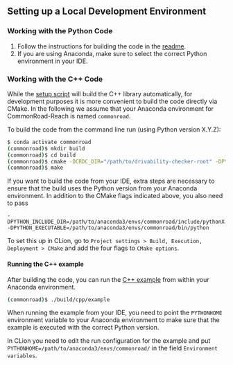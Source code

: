 ## Setting up a Local Development Environment

### Working with the Python Code

1. Follow the instructions for building the code in the [readme](./README.md).
2. If you are using Anaconda, make sure to select the correct Python environment in your IDE.

### Working with the C++ Code

While the [setup script](./setup.py) will build the C++ library automatically, for development purposes it is more convenient to build the code directly via CMake.
In the following we assume that your Anaconda environment for CommonRoad-Reach is named `commonroad`.

To build the code from the command line run (using Python version X.Y.Z):
```bash
$ conda activate commonroad
(commonroad)$ mkdir build
(commonroad)$ cd build
(commonroad)$ cmake -DCRDC_DIR="/path/to/drivability-checker-root" -DPYTHON_VER="XY" ..
(commonroad)$ make
```

If you want to build the code from your IDE, extra steps are necessary to ensure that the build uses the Python version from your Anaconda environment.
In addition to the CMake flags indicated above, you also need to pass
```
-DPYTHON_INCLUDE_DIR=/path/to/anaconda3/envs/commonroad/include/pythonX.Y.m
-DPYTHON_EXECUTABLE=/path/to/anaconda3/envs/commonroad/bin/python
```

To set this up in CLion, go to `Project settings > Build, Execution, Deployment > CMake` and add the four flags to `CMake options`.

#### Running the C++ example

After building the code, you can run the [C++ example](./cpp/src/example.cpp) from within your Anaconda environment.
```bash
(commonroad)$ ./build/cpp/example
```

When running the example from your IDE, you need to point the `PYTHONHOME` environment variable to your Anaconda environment to make sure that the example is executed with the correct Python version.

In CLion you need to edit the run configuration for the example and put `PYTHONHOME=/path/to/anaconda3/envs/commonroad/` in the field `Environment variables`. 
